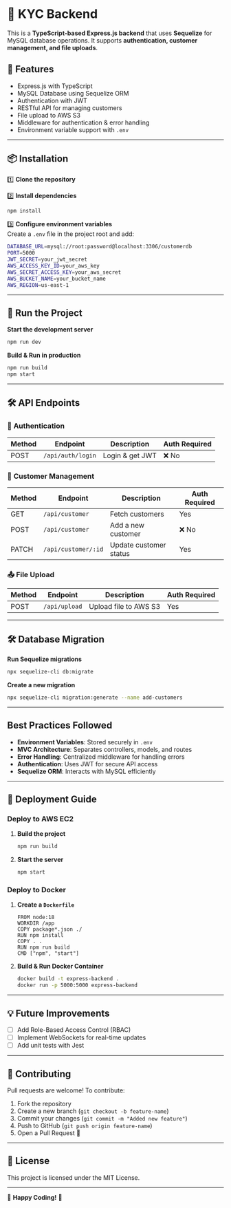 # 🚀 KYC Backend

This is a **TypeScript-based Express.js backend** that uses **Sequelize** for MySQL database operations. It supports **authentication, customer management, and file uploads**.

## 📌 Features
-  Express.js with TypeScript
-  MySQL Database using Sequelize ORM
-  Authentication with JWT
-  RESTful API for managing customers
-  File upload to AWS S3
-  Middleware for authentication & error handling
-  Environment variable support with `.env`

---

## 📦 Installation

1️⃣ **Clone the repository**

2️⃣ **Install dependencies**
```sh
npm install
```

3️⃣ **Configure environment variables**  
Create a `.env` file in the project root and add:
```sh
DATABASE_URL=mysql://root:password@localhost:3306/customerdb
PORT=5000
JWT_SECRET=your_jwt_secret
AWS_ACCESS_KEY_ID=your_aws_key
AWS_SECRET_ACCESS_KEY=your_aws_secret
AWS_BUCKET_NAME=your_bucket_name
AWS_REGION=us-east-1
```

---

## 🚀 Run the Project

**Start the development server**
```sh
npm run dev
```

**Build & Run in production**
```sh
npm run build
npm start
```

---

## 🛠 API Endpoints

### 🔑 **Authentication**
| Method | Endpoint         | Description           | Auth Required |
|--------|-----------------|----------------------|--------------|
| POST   | `/api/auth/login`  | Login & get JWT     | ❌ No |

### 👤 **Customer Management**
| Method | Endpoint          | Description              | Auth Required |
|--------|------------------|-------------------------|--------------|
| GET    | `/api/customer`  | Fetch customers         |  Yes |
| POST   | `/api/customer`  | Add a new customer      | ❌ No |
| PATCH  | `/api/customer/:id` | Update customer status |  Yes |

### 📤 **File Upload**
| Method | Endpoint    | Description              | Auth Required |
|--------|------------|-------------------------|--------------|
| POST   | `/api/upload` | Upload file to AWS S3  |  Yes |

---

## 🛠 Database Migration
**Run Sequelize migrations**
```sh
npx sequelize-cli db:migrate
```

**Create a new migration**
```sh
npx sequelize-cli migration:generate --name add-customers
```

---

##  Best Practices Followed
- **Environment Variables**: Stored securely in `.env`
- **MVC Architecture**: Separates controllers, models, and routes
- **Error Handling**: Centralized middleware for handling errors
- **Authentication**: Uses JWT for secure API access
- **Sequelize ORM**: Interacts with MySQL efficiently

---

## 🚀 Deployment Guide

### **Deploy to AWS EC2**
1. **Build the project**
   ```sh
   npm run build
   ```
2. **Start the server**
   ```sh
   npm start
   ```

### **Deploy to Docker**
1. **Create a `Dockerfile`**
   ```
   FROM node:18
   WORKDIR /app
   COPY package*.json ./
   RUN npm install
   COPY . .
   RUN npm run build
   CMD ["npm", "start"]
   ```
2. **Build & Run Docker Container**
   ```sh
   docker build -t express-backend .
   docker run -p 5000:5000 express-backend
   ```

---

## 💡 Future Improvements
- [ ] Add Role-Based Access Control (RBAC)
- [ ] Implement WebSockets for real-time updates
- [ ] Add unit tests with Jest

---

## 🤝 Contributing
Pull requests are welcome! To contribute:
1. Fork the repository
2. Create a new branch (`git checkout -b feature-name`)
3. Commit your changes (`git commit -m "Added new feature"`)
4. Push to GitHub (`git push origin feature-name`)
5. Open a Pull Request 🚀

---

## 📄 License
This project is licensed under the MIT License.

---

🚀 **Happy Coding!** 🚀

